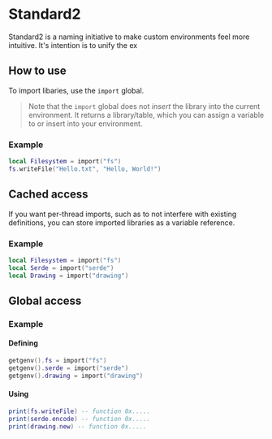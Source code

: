 # Standard2

Standard2 is a naming initiative to make custom environments feel more intuitive. It's intention is to unify the ex

## How to use

To import libaries, use the `import` global.

> Note that the `import` global does not *insert* the library into the current environment. It returns a library/table, which you can assign a variable to or insert into your environment.

### Example

```lua
local Filesystem = import("fs")
fs.writeFile("Hello.txt", "Hello, World!")
```

## Cached access

If you want per-thread imports, such as to not interfere with existing definitions, you can store imported libraries as a variable reference.

### Example

```lua
local Filesystem = import("fs")
local Serde = import("serde")
local Drawing = import("drawing")
```

## Global access

### Example

#### Defining

```lua
getgenv().fs = import("fs")
getgenv().serde = import("serde")
getgenv().drawing = import("drawing")
```

#### Using

```lua
print(fs.writeFile) -- function 0x.....
print(serde.encode) -- function 0x.....
print(drawing.new) -- function 0x.....
```
